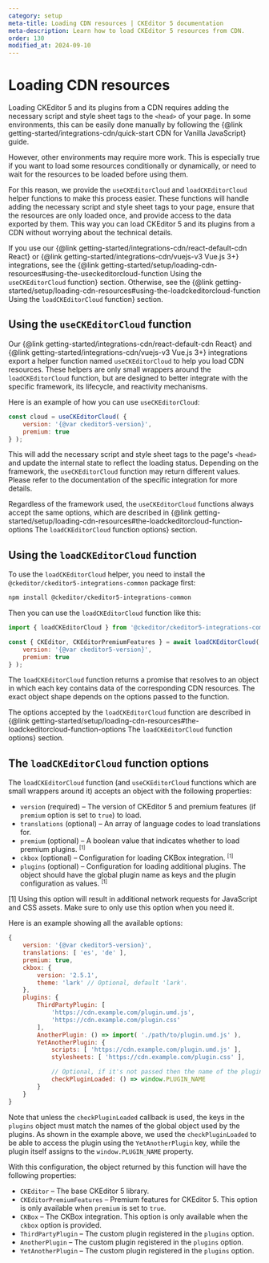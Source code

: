 ```yaml
---
category: setup
meta-title: Loading CDN resources | CKEditor 5 documentation
meta-description: Learn how to load CKEditor 5 resources from CDN.
order: 130
modified_at: 2024-09-10
---
```


# Loading CDN resources

Loading CKEditor&nbsp;5 and its plugins from a CDN requires adding the necessary script and style sheet tags to the `<head>` of your page. In some environments, this can be easily done manually by following the {@link getting-started/integrations-cdn/quick-start CDN for Vanilla JavaScript} guide.

However, other environments may require more work. This is especially true if you want to load some resources conditionally or dynamically, or need to wait for the resources to be loaded before using them.

For this reason, we provide the `useCKEditorCloud` and `loadCKEditorCloud` helper functions to make this process easier. These functions will handle adding the necessary script and style sheet tags to your page, ensure that the resources are only loaded once, and provide access to the data exported by them. This way you can load CKEditor&nbsp;5 and its plugins from a CDN without worrying about the technical details.

If you use our {@link getting-started/integrations-cdn/react-default-cdn React} or {@link getting-started/integrations-cdn/vuejs-v3 Vue.js 3+} integrations, see the {@link getting-started/setup/loading-cdn-resources#using-the-useckeditorcloud-function Using the `useCKEditorCloud` function} section. Otherwise, see the {@link getting-started/setup/loading-cdn-resources#using-the-loadckeditorcloud-function Using the `loadCKEditorCloud` function} section.

## Using the `useCKEditorCloud` function

Our {@link getting-started/integrations-cdn/react-default-cdn React} and {@link getting-started/integrations-cdn/vuejs-v3 Vue.js 3+} integrations export a helper function named `useCKEditorCloud` to help you load CDN resources. These helpers are only small wrappers around the `loadCKEditorCloud` function, but are designed to better integrate with the specific framework, its lifecycle, and reactivity mechanisms.

Here is an example of how you can use `useCKEditorCloud`:

```js
const cloud = useCKEditorCloud( {
	version: '{@var ckeditor5-version}',
	premium: true
} );
```

This will add the necessary script and style sheet tags to the page's `<head>` and update the internal state to reflect the loading status. Depending on the framework, the `useCKEditorCloud` function may return different values. Please refer to the documentation of the specific integration for more details.

Regardless of the framework used, the `useCKEditorCloud` functions always accept the same options, which are described in {@link getting-started/setup/loading-cdn-resources#the-loadckeditorcloud-function-options The `loadCKEditorCloud` function options} section.

## Using the `loadCKEditorCloud` function

To use the `loadCKEditorCloud` helper, you need to install the `@ckeditor/ckeditor5-integrations-common` package first:

```bash
npm install @ckeditor/ckeditor5-integrations-common
```

Then you can use the `loadCKEditorCloud` function like this:

```js
import { loadCKEditorCloud } from '@ckeditor/ckeditor5-integrations-common';

const { CKEditor, CKEditorPremiumFeatures } = await loadCKEditorCloud( {
	version: '{@var ckeditor5-version}',
	premium: true
} );
```

The `loadCKEditorCloud` function returns a promise that resolves to an object in which each key contains data of the corresponding CDN resources. The exact object shape depends on the options passed to the function.

The options accepted by the `loadCKEditorCloud` function are described in {@link getting-started/setup/loading-cdn-resources#the-loadckeditorcloud-function-options The `loadCKEditorCloud` function options} section.

## The `loadCKEditorCloud` function options

The `loadCKEditorCloud` function (and `useCKEditorCloud` functions which are small wrappers around it) accepts an object with the following properties:

* `version` (required) &ndash; The version of CKEditor&nbsp;5 and premium features (if `premium` option is set to `true`) to load.
* `translations` (optional) &ndash; An array of language codes to load translations for.
* `premium` (optional) &ndash; A boolean value that indicates whether to load premium plugins. <sup>[1]</sup>
* `ckbox` (optional) &ndash; Configuration for loading CKBox integration. <sup>[1]</sup>
* `plugins` (optional) &ndash; Configuration for loading additional plugins. The object should have the global plugin name as keys and the plugin configuration as values. <sup>[1]</sup>

<info-box info>
[1] Using this option will result in additional network requests for JavaScript and CSS assets. Make sure to only use this option when you need it.
</info-box>

<style>
	sup {
		top: -0.5em;
		position: relative;
		font-size: 75%;
		line-height: 0;
		vertical-align: baseline;
	}
</style>

Here is an example showing all the available options:

```javascript
{
	version: '{@var ckeditor5-version}',
	translations: [ 'es', 'de' ],
	premium: true,
	ckbox: {
		version: '2.5.1',
		theme: 'lark' // Optional, default 'lark'.
	},
	plugins: {
		ThirdPartyPlugin: [
			'https://cdn.example.com/plugin.umd.js',
			'https://cdn.example.com/plugin.css'
		],
		AnotherPlugin: () => import( './path/to/plugin.umd.js' ),
		YetAnotherPlugin: {
			scripts: [ 'https://cdn.example.com/plugin.umd.js' ],
			stylesheets: [ 'https://cdn.example.com/plugin.css' ],

			// Optional, if it's not passed then the name of the plugin will be used.
			checkPluginLoaded: () => window.PLUGIN_NAME
		}
	}
}
```

Note that unless the `checkPluginLoaded` callback is used, the keys in the `plugins` object must match the names of the global object used by the plugins. As shown in the example above, we used the `checkPluginLoaded` to be able to access the plugin using the `YetAnotherPlugin` key, while the plugin itself assigns to the `window.PLUGIN_NAME` property.

With this configuration, the object returned by this function will have the following properties:

* `CKEditor` &ndash; The base CKEditor&nbsp;5 library.
* `CKEditorPremiumFeatures` &ndash; Premium features for CKEditor&nbsp;5. This option is only available when `premium` is set to `true`.
* `CKBox` &ndash; The CKBox integration. This option is only available when the `ckbox` option is provided.
* `ThirdPartyPlugin` &ndash; The custom plugin registered in the `plugins` option.
* `AnotherPlugin` &ndash; The custom plugin registered in the `plugins` option.
* `YetAnotherPlugin` &ndash; The custom plugin registered in the `plugins` option.

